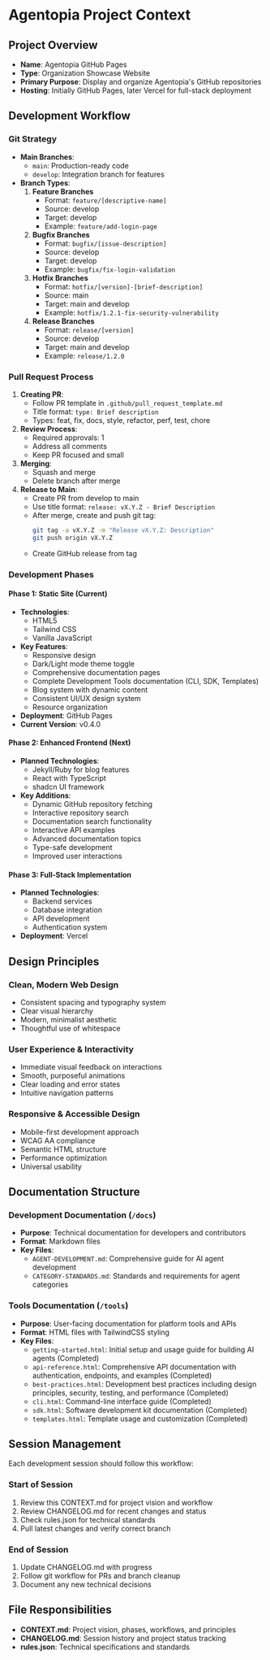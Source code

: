 # Agentopia Project Context

## Project Overview
- **Name**: Agentopia GitHub Pages
- **Type**: Organization Showcase Website
- **Primary Purpose**: Display and organize Agentopia's GitHub repositories
- **Hosting**: Initially GitHub Pages, later Vercel for full-stack deployment

## Development Workflow

### Git Strategy
- **Main Branches**:
  - `main`: Production-ready code
  - `develop`: Integration branch for features
- **Branch Types**:
  1. **Feature Branches**
     - Format: `feature/[descriptive-name]`
     - Source: develop
     - Target: develop
     - Example: `feature/add-login-page`
  2. **Bugfix Branches**
     - Format: `bugfix/[issue-description]`
     - Source: develop
     - Target: develop
     - Example: `bugfix/fix-login-validation`
  3. **Hotfix Branches**
     - Format: `hotfix/[version]-[brief-description]`
     - Source: main
     - Target: main and develop
     - Example: `hotfix/1.2.1-fix-security-vulnerability`
  4. **Release Branches**
     - Format: `release/[version]`
     - Source: develop
     - Target: main and develop
     - Example: `release/1.2.0`

### Pull Request Process
1. **Creating PR**:
   - Follow PR template in `.github/pull_request_template.md`
   - Title format: `type: Brief description`
   - Types: feat, fix, docs, style, refactor, perf, test, chore
2. **Review Process**:
   - Required approvals: 1
   - Address all comments
   - Keep PR focused and small
3. **Merging**:
   - Squash and merge
   - Delete branch after merge
4. **Release to Main**:
   - Create PR from develop to main
   - Use title format: `release: vX.Y.Z - Brief Description`
   - After merge, create and push git tag:
     ```bash
     git tag -a vX.Y.Z -m "Release vX.Y.Z: Description"
     git push origin vX.Y.Z
     ```
   - Create GitHub release from tag

### Development Phases

#### Phase 1: Static Site (Current)
- **Technologies**:
  - HTML5
  - Tailwind CSS
  - Vanilla JavaScript
- **Key Features**:
  - Responsive design
  - Dark/Light mode theme toggle
  - Comprehensive documentation pages
  - Complete Development Tools documentation (CLI, SDK, Templates)
  - Blog system with dynamic content
  - Consistent UI/UX design system
  - Resource organization
- **Deployment**: GitHub Pages
- **Current Version**: v0.4.0

#### Phase 2: Enhanced Frontend (Next)
- **Planned Technologies**:
  - Jekyll/Ruby for blog features
  - React with TypeScript
  - shadcn UI framework
- **Key Additions**:
  - Dynamic GitHub repository fetching
  - Interactive repository search
  - Documentation search functionality
  - Interactive API examples
  - Advanced documentation topics
  - Type-safe development
  - Improved user interactions

#### Phase 3: Full-Stack Implementation
- **Planned Technologies**:
  - Backend services
  - Database integration
  - API development
  - Authentication system
- **Deployment**: Vercel

## Design Principles

### Clean, Modern Web Design
- Consistent spacing and typography system
- Clear visual hierarchy
- Modern, minimalist aesthetic
- Thoughtful use of whitespace

### User Experience & Interactivity
- Immediate visual feedback on interactions
- Smooth, purposeful animations
- Clear loading and error states
- Intuitive navigation patterns

### Responsive & Accessible Design
- Mobile-first development approach
- WCAG AA compliance
- Semantic HTML structure
- Performance optimization
- Universal usability

## Documentation Structure

### Development Documentation (`/docs`)
- **Purpose**: Technical documentation for developers and contributors
- **Format**: Markdown files
- **Key Files**:
  - `AGENT-DEVELOPMENT.md`: Comprehensive guide for AI agent development
  - `CATEGORY-STANDARDS.md`: Standards and requirements for agent categories

### Tools Documentation (`/tools`)
- **Purpose**: User-facing documentation for platform tools and APIs
- **Format**: HTML files with TailwindCSS styling
- **Key Files**:
  - `getting-started.html`: Initial setup and usage guide for building AI agents (Completed)
  - `api-reference.html`: Comprehensive API documentation with authentication, endpoints, and examples (Completed)
  - `best-practices.html`: Development best practices including design principles, security, testing, and performance (Completed)
  - `cli.html`: Command-line interface guide (Completed)
  - `sdk.html`: Software development kit documentation (Completed)
  - `templates.html`: Template usage and customization (Completed)

## Session Management
Each development session should follow this workflow:

### Start of Session
1. Review this CONTEXT.md for project vision and workflow
2. Review CHANGELOG.md for recent changes and status
3. Check rules.json for technical standards
4. Pull latest changes and verify correct branch

### End of Session
1. Update CHANGELOG.md with progress
2. Follow git workflow for PRs and branch cleanup
3. Document any new technical decisions

## File Responsibilities
- **CONTEXT.md**: Project vision, phases, workflows, and principles
- **CHANGELOG.md**: Session history and project status tracking
- **rules.json**: Technical specifications and standards